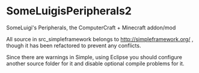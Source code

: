 SomeLuigisPeripherals2
======================

SomeLuigi's Peripherals, the ComputerCraft + Minecraft addon/mod



All source in src_simpleframework belongs to http://simpleframework.org/ , though it has been refactored to prevent any conflicts.

Since there are warnings in Simple, using Eclipse you should configure another source folder for it and disable optional compile problems for it.
